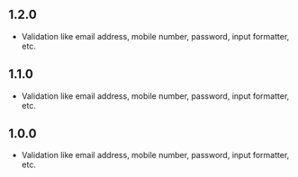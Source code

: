## 1.2.0

* Validation like email address, mobile number, password, input formatter, etc.

## 1.1.0

* Validation like email address, mobile number, password, input formatter, etc.

## 1.0.0

* Validation like email address, mobile number, password, input formatter, etc.
